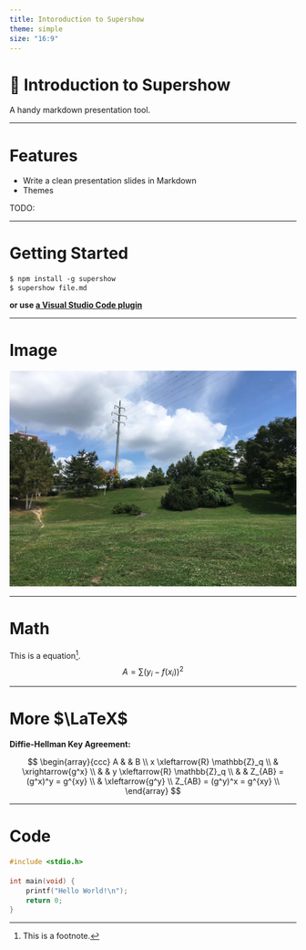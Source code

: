 ```yaml
---
title: Intoroduction to Supershow
theme: simple
size: "16:9"
---
```


# :tophat: Introduction to Supershow
A handy markdown presentation tool.

---
# Features

- Write a clean presentation slides in Markdown
- Themes

TODO:

---
# Getting Started

```
$ npm install -g supershow
$ supershow file.md
```

**or use [a Visual Studio Code plugin](http://localhost)**

---
# Image
![Hiragishi Takadai Park](wednesday.jpg)

---
# Math
This is a equation[^foo].
$$
A = \sum (y_i - f(x_i))^2
$$

[^foo]: This is a footnote.

---
# More $\LaTeX$
**Diffie-Hellman Key Agreement:**

$$
\begin{array}{ccc}
A & & B \\
x \xleftarrow{R} \mathbb{Z}_q \\
& \xrightarrow{g^x} \\
& & y \xleftarrow{R} \mathbb{Z}_q \\
& & Z_{AB} = (g^x)^y = g^{xy} \\
& \xleftarrow{g^y} \\
Z_{AB} = (g^y)^x = g^{xy} \\
\end{array}
$$

---
# Code
```c
#include <stdio.h>

int main(void) {
    printf("Hello World!\n");
    return 0;
}
```
